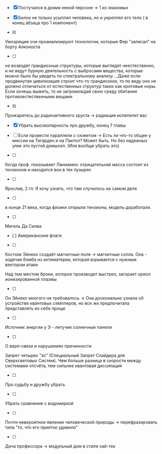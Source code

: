 - [x] Постучался в домик некой персоне -> 1 из знакомых

- [x]  Белок не только усыплял человека, но и укреплял его тело ( в конец абзаца про 1 компонент)

- [x] 
Умозрящие очи проанализируют технологии, которые Фер "записал" на борту Алконоста

- [ ] 
не возводят грандиозные структуры, которые выглядят неестественно, и не ведут бурную деятельность с выбросами вещества, которые можно было бы увидеть по спектральному анализу
...Даже если продвинутая цивилизация строит что-то грандиозное, то по виду оно не должно отличаться от естественных структур таких как кротовые норы. Если хочешь выжить, то не загромождай свою среду обитания противоестественными вещами

- [x] 
Прожаритесь до радиоактивного хруста -> радиация испепелит вас

- [x] Убрать высокопарность про дружбу, конец 7 главы


- [ ] Если провести параллели с сюжетом -> Есть ли что-то общее у миссии на Тигарден и на Пактол? Может  быть. Но без надежных улик это пустой домысел. (Или вообще убрать это)


- [ ] 
Когда проф. показывает Ланиакею: отрицательная масса состоит из тензионов и находится вон в тех пузырях

- [ ] 
Ярослав, 2 гл: Я хочу узнать, что там случилось на самом деле

- [ ] 
 в конце 21 века, когда физики открыли тензионы, модель доработали.

- [ ] 
Мигель Да Силва
- [ ] 
Американские флаги

- [ ] 
Костюм Эйнеко создаёт магнитные поля -> магнитные сопла. Она - ходячая бомба из антиматерии, которая взрывается с нужным вектором атаки

Над тем местом брони, которое производит выстрел, загорает ореол ионизированной плазмы

- [ ] 
Он Эйнеко многого не требовалось -> Она досконально узнала об устройстве квантовых семплеров, но все же предпочитала представлять их себе проще

- [ ] 
Источник энергии у Э - летучие солнечные панели

- [ ] 
О варп-связи и нарушениях причинности

Запрет четырех "эс" (Специальный Запрет Слайдера для Сверхсветовых Систем). Чем больше разница в скорости между системами отсчёта, тем сильнее квантовая диссипация

- [ ] 
Про судьбу и дружбу убрать

- [ ] 
Убрать сравнение с водомеркой

- [ ] 
Почти невероятное явление человеческой природы -> перефразировать типа "то, что его приятно удивило"

- [ ] 
Дача профессора -> модульный дом в стиле хай-тек